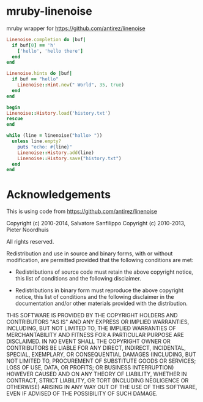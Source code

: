 # mruby-linenoise
mruby wrapper for https://github.com/antirez/linenoise

```ruby
Linenoise.completion do |buf|
  if buf[0] == 'h'
    ['hello', 'hello there']
  end
end

Linenoise.hints do |buf|
  if buf == "hello"
    Linenoise::Hint.new(" World", 35, true)
  end
end

begin
Linenoise::History.load('history.txt')
rescue
end

while (line = linenoise("hallo> "))
  unless line.empty?
    puts "echo: #{line}"
    Linenoise::History.add(line)
    Linenoise::History.save("history.txt")
  end
end
```

Acknowledgements
================

This is using code from https://github.com/antirez/linenoise

Copyright (c) 2010-2014, Salvatore Sanfilippo <antirez at gmail dot com>
Copyright (c) 2010-2013, Pieter Noordhuis <pcnoordhuis at gmail dot com>

All rights reserved.

Redistribution and use in source and binary forms, with or without
modification, are permitted provided that the following conditions are met:

* Redistributions of source code must retain the above copyright notice,
  this list of conditions and the following disclaimer.

* Redistributions in binary form must reproduce the above copyright notice,
  this list of conditions and the following disclaimer in the documentation
  and/or other materials provided with the distribution.

THIS SOFTWARE IS PROVIDED BY THE COPYRIGHT HOLDERS AND CONTRIBUTORS "AS IS" AND
ANY EXPRESS OR IMPLIED WARRANTIES, INCLUDING, BUT NOT LIMITED TO, THE IMPLIED
WARRANTIES OF MERCHANTABILITY AND FITNESS FOR A PARTICULAR PURPOSE ARE
DISCLAIMED. IN NO EVENT SHALL THE COPYRIGHT OWNER OR CONTRIBUTORS BE LIABLE FOR
ANY DIRECT, INDIRECT, INCIDENTAL, SPECIAL, EXEMPLARY, OR CONSEQUENTIAL DAMAGES
(INCLUDING, BUT NOT LIMITED TO, PROCUREMENT OF SUBSTITUTE GOODS OR SERVICES;
LOSS OF USE, DATA, OR PROFITS; OR BUSINESS INTERRUPTION) HOWEVER CAUSED AND ON
ANY THEORY OF LIABILITY, WHETHER IN CONTRACT, STRICT LIABILITY, OR TORT
(INCLUDING NEGLIGENCE OR OTHERWISE) ARISING IN ANY WAY OUT OF THE USE OF THIS
SOFTWARE, EVEN IF ADVISED OF THE POSSIBILITY OF SUCH DAMAGE.
